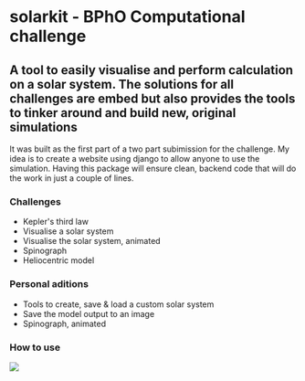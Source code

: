 # solarkit - BPhO Computational challenge
## A tool to easily visualise and perform calculation on a solar system. The solutions for all challenges are embed but also provides the tools to tinker around and build new, original simulations

It was built as the first part of a two part subimission for the challenge. My idea is to create a website using django to allow anyone to use the simulation. Having this package will ensure clean, backend code that will do the work in just a couple of lines.

### Challenges
* Kepler's third law
* Visualise a solar system
* Visualise the solar system, animated
* Spinograph
* Heliocentric model

### Personal aditions
* Tools to create, save & load a custom solar system
* Save the model output to an image
* Spinograph, animated

### How to use
<img src="https://imgur.com/a/GJxQlD3"></img>